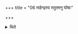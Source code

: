 +++
title = "06 माहेन्द्रस्य स्तुतमनु घोषाः"

+++

<details><summary>थिते</summary>

6. After the conclusion of the praise-song connected with Māhendra (scoop) the cries stop.  
</details>
